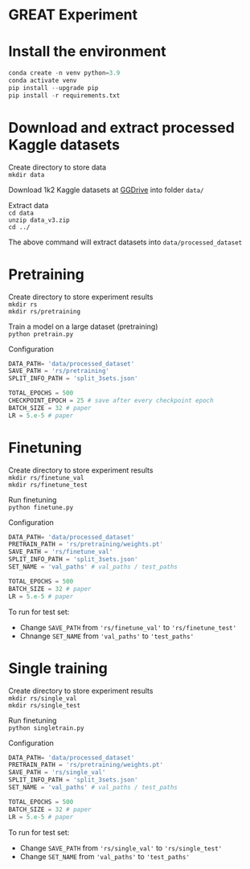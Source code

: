 # GREAT Experiment

# Install the environment

```python
conda create -n venv python=3.9
conda activate venv
pip install --upgrade pip
pip install -r requirements.txt
```

# Download and extract processed Kaggle datasets

Create directory to store data  
`mkdir data`

Download 1k2 Kaggle datasets at [GGDrive](https://drive.google.com/file/d/1VDAwgIp6Ts_rh3Vfm6dwOzrlFabiXkv8/view?usp=drive_link) into folder `data/`

Extract data  
`cd data`  
`unzip data_v3.zip`  
`cd ../`

The above command will extract datasets into `data/processed_dataset`

# Pretraining

Create directory to store experiment results  
`mkdir rs`  
`mkdir rs/pretraining`


Train a model on a large dataset (pretraining)  
`python pretrain.py`


Configuration
```python
DATA_PATH= 'data/processed_dataset'
SAVE_PATH = 'rs/pretraining'
SPLIT_INFO_PATH = 'split_3sets.json'

TOTAL_EPOCHS = 500
CHECKPOINT_EPOCH = 25 # save after every checkpoint epoch
BATCH_SIZE = 32 # paper
LR = 5.e-5 # paper
```

# Finetuning

Create directory to store experiment results  
`mkdir rs/finetune_val`  
`mkdir rs/finetune_test`  

Run finetuning  
`python finetune.py`  

Configuration
```python
DATA_PATH= 'data/processed_dataset'
PRETRAIN_PATH = 'rs/pretraining/weights.pt'
SAVE_PATH = 'rs/finetune_val'
SPLIT_INFO_PATH = 'split_3sets.json'
SET_NAME = 'val_paths' # val_paths / test_paths 

TOTAL_EPOCHS = 500
BATCH_SIZE = 32 # paper
LR = 5.e-5 # paper
```

To run for test set:
* Change `SAVE_PATH` from `'rs/finetune_val'` to `'rs/finetune_test'`
* Chnange `SET_NAME` from `'val_paths'` to `'test_paths'`

# Single training

Create directory to store experiment results  
`mkdir rs/single_val`  
`mkdir rs/single_test`  

Run finetuning  
`python singletrain.py`  

Configuration
```python
DATA_PATH= 'data/processed_dataset'
PRETRAIN_PATH = 'rs/pretraining/weights.pt'
SAVE_PATH = 'rs/single_val'
SPLIT_INFO_PATH = 'split_3sets.json'
SET_NAME = 'val_paths' # val_paths / test_paths 

TOTAL_EPOCHS = 500
BATCH_SIZE = 32 # paper
LR = 5.e-5 # paper
```

To run for test set:
* Change `SAVE_PATH` from `'rs/single_val'` to `'rs/single_test'`
* Change `SET_NAME` from `'val_paths'` to `'test_paths'`